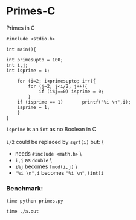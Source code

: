 # Primes-C
Primes in C


	#include <stdio.h>

	int main(){

	int primesupto = 100;
	int i,j;
	int isprime = 1;

	    for (i=2; i<primesupto; i++){
	        for (j=2; j<i/2; j++){    
	            if (i%j==0) isprime = 0;
	        }
	    if (isprime == 1)       printf("%i \n",i);
	    isprime = 1;
	    }
	}


`isprime` is an `int` as no Boolean in C \
 \
`i/2` could be replaced by `sqrt(i)` but: \
* needs `#include <math.h>` \
* `i,j` as `double` \
* `i%j` becomes `fmod(i,j)` \
* `"%i \n",i` becomes `"%i \n",(int)i`

### Benchmark:

	time python primes.py
	
	time ./a.out